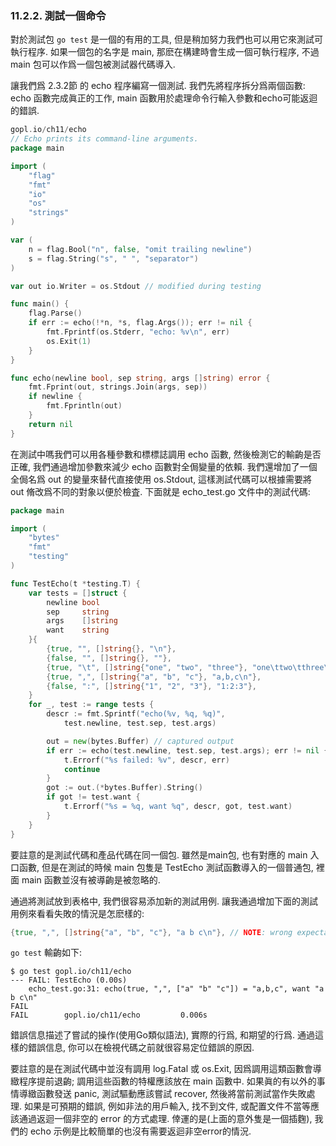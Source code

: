 ### 11.2.2. 測試一個命令


對於測試包 `go test` 是一個的有用的工具, 但是稍加努力我們也可以用它來測試可執行程序. 如果一個包的名字是 main, 那麽在構建時會生成一個可執行程序, 不過 main 包可以作爲一個包被測試器代碼導入.

讓我們爲 2.3.2節 的 echo 程序編寫一個測試. 我們先將程序拆分爲兩個函數: echo 函數完成眞正的工作, main 函數用於處理命令行輸入參數和echo可能返迴的錯誤.

```Go
gopl.io/ch11/echo
// Echo prints its command-line arguments.
package main

import (
	"flag"
	"fmt"
	"io"
	"os"
	"strings"
)

var (
	n = flag.Bool("n", false, "omit trailing newline")
	s = flag.String("s", " ", "separator")
)

var out io.Writer = os.Stdout // modified during testing

func main() {
	flag.Parse()
	if err := echo(!*n, *s, flag.Args()); err != nil {
		fmt.Fprintf(os.Stderr, "echo: %v\n", err)
		os.Exit(1)
	}
}

func echo(newline bool, sep string, args []string) error {
	fmt.Fprint(out, strings.Join(args, sep))
	if newline {
		fmt.Fprintln(out)
	}
	return nil
}
```

在測試中嗎我們可以用各種參數和標標誌調用 echo 函數, 然後檢測它的輸齣是否正確, 我們通過增加參數來減少 echo 函數對全侷變量的依賴. 我們還增加了一個全侷名爲 out 的變量來替代直接使用 os.Stdout, 這樣測試代碼可以根據需要將 out 脩改爲不同的對象以便於檢査. 下面就是 echo_test.go 文件中的測試代碼:

```Go
package main

import (
	"bytes"
	"fmt"
	"testing"
)

func TestEcho(t *testing.T) {
	var tests = []struct {
		newline bool
		sep     string
		args    []string
		want    string
	}{
		{true, "", []string{}, "\n"},
		{false, "", []string{}, ""},
		{true, "\t", []string{"one", "two", "three"}, "one\ttwo\tthree\n"},
		{true, ",", []string{"a", "b", "c"}, "a,b,c\n"},
		{false, ":", []string{"1", "2", "3"}, "1:2:3"},
	}
	for _, test := range tests {
		descr := fmt.Sprintf("echo(%v, %q, %q)",
			test.newline, test.sep, test.args)

		out = new(bytes.Buffer) // captured output
		if err := echo(test.newline, test.sep, test.args); err != nil {
			t.Errorf("%s failed: %v", descr, err)
			continue
		}
		got := out.(*bytes.Buffer).String()
		if got != test.want {
			t.Errorf("%s = %q, want %q", descr, got, test.want)
		}
	}
}
```

要註意的是測試代碼和產品代碼在同一個包. 雖然是main包, 也有對應的 main 入口函數, 但是在測試的時候 main 包隻是 TestEcho 測試函數導入的一個普通包, 裡面 main 函數並沒有被導齣是被忽略的.

通過將測試放到表格中, 我們很容易添加新的測試用例. 讓我通過增加下面的測試用例來看看失敗的情況是怎麽樣的:

```Go
{true, ",", []string{"a", "b", "c"}, "a b c\n"}, // NOTE: wrong expectation!
```

`go test` 輸齣如下:

```
$ go test gopl.io/ch11/echo
--- FAIL: TestEcho (0.00s)
    echo_test.go:31: echo(true, ",", ["a" "b" "c"]) = "a,b,c", want "a b c\n"
FAIL
FAIL        gopl.io/ch11/echo         0.006s
```

錯誤信息描述了嘗試的操作(使用Go類似語法), 實際的行爲, 和期望的行爲. 通過這樣的錯誤信息, 你可以在檢視代碼之前就很容易定位錯誤的原因.

要註意的是在測試代碼中並沒有調用 log.Fatal 或 os.Exit, 因爲調用這類函數會導緻程序提前退齣; 調用這些函數的特權應該放在 main 函數中. 如果眞的有以外的事情導緻函數發送 panic, 測試驅動應該嘗試 recover, 然後將當前測試當作失敗處理. 如果是可預期的錯誤, 例如非法的用戶輸入, 找不到文件, 或配置文件不當等應該通過返迴一個非空的 error 的方式處理. 倖運的是(上面的意外隻是一個插麴), 我們的 echo 示例是比較簡單的也沒有需要返迴非空error的情況.


